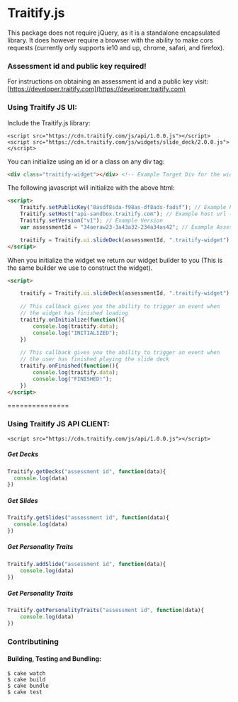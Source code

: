 Traitify.js
===============

This package does not require jQuery, as it is a standalone encapsulated library. It does however require a browser with the ability to make cors requests (currently only supports ie10 and up, chrome, safari, and firefox).

### Assessment id and public key required!
For instructions on obtaining an assessment id and a public key visit:
[https://developer.traitify.com](https://developer.traitify.com)

### Using Traitify JS UI:
Include the Traitify.js library:

```xhtml
<script src="https://cdn.traitify.com/js/api/1.0.0.js"></script>
<script src="https://cdn.traitify.com/js/widgets/slide_deck/2.0.0.js"></script>
```

You can initialize using an id or a class on any div tag:
```HTML
<div class="traitify-widget"></div> <!-- Example Target Div for the widget -->
```

The following javascript will initialize with the above html:
```HTML
<script>
    Traitify.setPublicKey("8asdf8sda-f98as-df8ads-fadsf"); // Example Public Key
    Traitify.setHost("api-sandbox.traitify.com"); // Example host url (Defaults to api.traitify.com)
    Traitify.setVersion("v1"); // Example Version
    var assessmentId = "34aeraw23-3a43a32-234a34as42"; // Example Assessment id

    traitify = Traitify.ui.slideDeck(assessmentId, ".traitify-widget") // Example selector for widget target
</script>
```

When you initialize the widget we return our widget builder to you (This is the same builder we use to construct the widget).
```HTML
<script>

    traitify = Traitify.ui.slideDeck(assessmentId, ".traitify-widget")
    
    // This callback gives you the ability to trigger an event when
    // the widget has finished loading
    traitify.onInitialize(function(){
        console.log(traitify.data);
        console.log("INITIALIZED");
    })
    
    // This callback gives you the ability to trigger an event when
    // the user has finished playing the slide deck
    traitify.onFinished(function(){
        console.log(traitify.data);
        console.log("FINISHED!");
    })
</script>
```
===============
### Using Traitify JS API CLIENT:
```xhtml
<script src="https://cdn.traitify.com/js/api/1.0.0.js"></script>
```

##### Get Decks
```JavaScript
Traitify.getDecks("assessment id", function(data){
  console.log(data)
})
```

##### Get Slides
```JavaScript
Traitify.getSlides("assessment id", function(data){
  console.log(data)
})
```

##### Get Personality Traits
```JavaScript
Traitify.addSlide("assessment id", function(data){
    console.log(data)
})
```

##### Get Personality Traits
```JavaScript
Traitify.getPersonalityTraits("assessment id", function(data){
    console.log(data)
})
```

### Contributining 
#### Building, Testing and Bundling:
```Shell
$ cake watch
$ cake build
$ cake bundle
$ cake test
```
